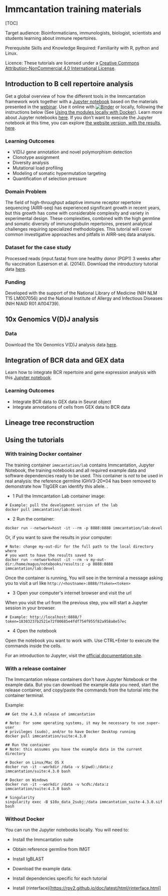 # Immcantation training materials

[TOC]

Target audience: Bioinformaticians, immunologists, biologist, scientists and students learning about immune repertoires.

Prerequisite Skills and Knowledge Required: Familiarity with R, python and Linux.

Licence: These tutorials are licensed under a [Creative Commons Attribution-NonCommercial 4.0 International License](https://creativecommons.org/licenses/by-nc/4.0/).

## Introduction to B cell repertoire analysis

Get a global overview of how the different tools in the Immcantation framework work together with a [Jupyter notebook](intro-lab.ipynb?viewer=nbviewer) based on the materials presented in the [webinar](https://immcantation.eventbrite.com). Use it online with
[![Binder](https://mybinder.org/badge_logo.svg)](https://mybinder.org/v2/gh/immcantation/immcantation-lab/master) or locally, following the instructions below (See [Using the modules locally with Docker](#markdown-header-using-the-modules-locally-with-docker)). Learn more about Jupyter notebooks [here](https://jupyter-notebook-beginner-guide.readthedocs.io/en/latest/). If you don’t want to execute the Jupyter notebook at this time, you can explore [the website version, with the results, here](https://kleinstein.bitbucket.io/tutorials/intro-lab/index.html).

### Learning Outcomes

* V(D)J gene annotation and novel polymorphism detection
* Clonotype assignment
* Diversity analysis
* Mutational load profiling
* Modeling of somatic hypermutation targeting
* Quantification of selection pressure

### Domain Problem

The field of high-throughput adaptive immune receptor repertoire sequencing (AIRR-seq) has experienced significant growth in recent years, but this growth has come with considerable complexity and variety in experimental design. These complexities, combined with the high germline and somatic diversity of immunoglobulin repertoires, present analytical challenges requiring specialized methodologies. This tutorial will cover common investigative approaches and pitfalls in AIRR-seq data analysis.

### Dataset for the case study

Processed reads (input.fasta) from one healthy donor (PGP1) 3 weeks after flu vaccination (Laserson et al. (2014)). Download the introductory tutorial data [here](https://yale.box.com/shared/static/4bo611b70x8u92qvss1pypmcr9wmqil4).

### Funding

Developed with the support of the National Library of Medicine (NIH NLM T15 LM007056) and the National Institute of Allergy and Infectious Diseases (NIH NIAID R01 AI104739).

## 10x Genomics V(D)J analysis

### Data

Download the 10x Genomics V(D)J analysis data [here](http://clip.med.yale.edu/immcantation/examples/10x_data_2subj.zip).

## Integration of BCR data and GEX data

Learn how to integrate BCR repertoire and gene expression analysis with this [Jupyter notebook](BCR_Seurat_tutorial.ipynb?viewer=nbviewer).


### Learning Outcomes

* Integrate BCR data to GEX data in Seurat object
* Integrate annotations of cells from GEX data to BCR data

## Lineage tree reconstruction


## Using the tutorials

### With training Docker container

The training container `immcantation/lab`
contains Immcantation, Jupyter Notebook,
the training notebooks and all
required example data and software dependencies
ready to be used. This container is *not* to be
used in real analysis: the reference germline
IGHV3-20*04 has been removed to demonstrate how
TIgGER can identify this allele.
.

* 1 Pull the Immcantation Lab container image:

```
# Example: pull the development version of the lab
docker pull immcantation/lab:devel
```

* 2 Run the container:

```
docker run --network=host -it --rm -p 8888:8888 immcantation/lab:devel
```

Or, if you want to save the results in your computer:

```
# Note: change my-out-dir for the full path to the local directory where
# you want to have the results saved to
docker run --network=host -it --rm -v my-out-dir:/home/magus/notebooks/results:z -p 8888:8888 immcantation/lab:devel
```

Once the container is running, You will see in the terminal a message asking you to visit a url like `http://<hostname>:8888/?token=<token>`

* 3 Open your computer's internet browser and visit the url

When you visit the url from the previous step, you will start a Jupyter session in your browser.

```
# Example: http://localhost:8888/?token=18303237b2521e72f00685e4fdf754f955f82a958a8e57ec
```

* 4 Open the notebook

Open the notebook you want to work with. Use CTRL+Enter to execute the commands inside the cells.

For an introduction to Jupyter, visit the [official documentation site](https://jupyter-notebook.readthedocs.io/en/latest/).

### With a release container

The Immcantation release containers don't have Jupyter Notebook or the
example data. But you can download the example data you need, start the
release container, and copy/paste the commands from the tutorial into
the container terminal.

Example:

```
## Get the 4.3.0 release of immcantation

# Note: For some operating systems, it may be necessary to use super-user
# privileges (sudo), and/or to have Docker Desktop running
docker pull immcantation/suite:4.3.0

## Run the container
# Note: this assumes you have the example data in the current directory

# Docker on Linux/Mac OS X
docker run -it --workdir /data -v $(pwd):/data:z immcantation/suite:4.3.0 bash

# Docker on Windows
docker run -it --workdir /data -v %cd%:/data:z immcantation/suite:4.3.0 bash

# Singularity
singularity exec -B $10x_data_2subj:/data immcantation_suite-4.3.0.sif bash
```

### Without Docker

You can run the Jupyter notebooks locally. You will need to:

* Install the Immcantation suite

* Obtain reference germline from IMGT

* Install IgBLAST

* Download the example data.

* Install dependencies specific for each tutorial

* Install (rinterface)[https://rpy2.github.io/doc/latest/html/rinterface.html]